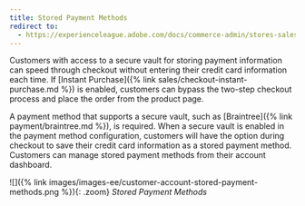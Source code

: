 ```yaml
---
title: Stored Payment Methods
redirect to:
  - https://experienceleague.adobe.com/docs/commerce-admin/stores-sales/payments/stored-payment-methods.html
---
```


Customers with access to a secure vault for storing payment information can speed through checkout without entering their credit card information each time. If [Instant Purchase]({% link sales/checkout-instant-purchase.md %}) is enabled, customers can bypass the two-step checkout process and place the order from the product page.

A payment method that supports a secure vault, such as [Braintree]({% link payment/braintree.md %}), is required. When a secure vault is enabled in the payment method configuration, customers will have the option during checkout to save their credit card information as a stored payment method. Customers can manage stored payment methods from their account dashboard.

![]({% link images/images-ee/customer-account-stored-payment-methods.png %}){: .zoom}
_Stored Payment Methods_

